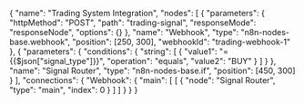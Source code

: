 {
  "name": "Trading System Integration",
  "nodes": [
    {
      "parameters": {
        "httpMethod": "POST",
        "path": "trading-signal",
        "responseMode": "responseNode",
        "options": {}
      },
      "name": "Webhook",
      "type": "n8n-nodes-base.webhook",
      "position": [250, 300],
      "webhookId": "trading-webhook-1"
    },
    {
      "parameters": {
        "conditions": {
          "string": [
            {
              "value1": "={{$json[\"signal_type\"]}}",
              "operation": "equals",
              "value2": "BUY"
            }
          ]
        }
      },
      "name": "Signal Router",
      "type": "n8n-nodes-base.if",
      "position": [450, 300]
    }
  ],
  "connections": {
    "Webhook": {
      "main": [
        [
          {
            "node": "Signal Router",
            "type": "main",
            "index": 0
          }
        ]
      ]
    }
  }
}